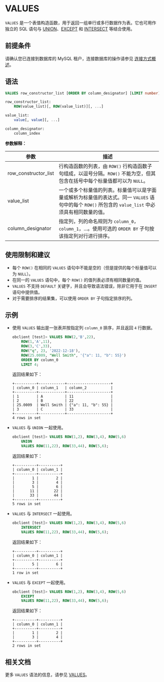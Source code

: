 # VALUES

`VALUES` 是一个表值构造函数，用于返回一组单行或多行数据作为表。它也可用作独立的 SQL 语句与 [UNION](../../../700.reference/1000.performance-tuning-guide/500.sql-optimization/200.sql-execution-plan/200.execution-plan-operator/1600.UNION.md)、[EXCEPT](../../../700.reference/1000.performance-tuning-guide/500.sql-optimization/200.sql-execution-plan/200.execution-plan-operator/1800.except-minus.md) 和 [INTERSECT](../../../700.reference/1000.performance-tuning-guide/500.sql-optimization/200.sql-execution-plan/200.execution-plan-operator/1700.INTERSECT.md) 等结合使用。

## 前提条件

请确认您已连接到数据库的 MySQL 租户，连接数据库的操作请参见 [连接方式概述](../100.connect-to-oceanbase-database-of-mysql-mode/100.connection-methods-overview-of-mysql-mode.md)。

## 语法

```sql
VALUES row_constructor_list [ORDER BY column_designator] [LIMIT number]

row_constructor_list:
    ROW(value_list)[, ROW(value_list)][, ...]

value_list:
    value[, value][, ...]

column_designator:
    column_index
```

**参数解释：**

|          参数        |    描述    |
|----------------------|-----------|
| row_constructor_list | 行构造函数的列表，由 `ROW()` 行构造函数子句组成，以逗号分隔。`ROW()` 不能为空，但其包含在括号中每个标量值都可以为 `NULL`。|
| value_list           | 一个或多个标量值的列表。标量值可以是字面量或解析为标量值的表达式。同一 `VALUES` 语句中的每个 `ROW()` 所包含的 `value_list` 中必须具有相同数量的值。|
| column_designator    | 指定列，列的命名规则为 `column_0`，`column_1`，...。使用可选的 `ORDER BY` 子句按该指定列对行进行排序。|

## 使用限制和建议

* 每个 `ROW()` 在相同的 `VALUES` 语句中不能是空的（但是提供的每个标量值可以为 `NULL`）。
* 在同一的 `VALUES` 语句中，每个 `ROW()` 的值列表必须有相同数量的值。
* `VALUES` 不支持 `DEFAULT` 关键字，并且会导致语法错误，除非它用于在 `INSERT` 语句中提供值。
* 对于需要排序的结果集，可以使用 `ORDER BY` 子句指定排序的列。

## 示例

* 使用 `VALUES` 输出是一张表并按指定列 `column_0` 排序，并且返回 `4` 行数据。
  
    ```sql
    obclient [test]> VALUES ROW(2,'B',22),
        ROW(1,'A',11),
        ROW(3,'C',33),
        ROW("q", 23, '2022-12-18'),
        ROW(25.0009, "Well Smith", '{"a": 11, "b": 55}')
        ORDER BY column_0
        LIMIT 4;
    ```

    返回结果如下：

    ```shell
    +----------+------------+--------------------+
    | column_0 | column_1   | column_2           |
    +----------+------------+--------------------+
    | 1        | A          | 11                 |
    | 2        | B          | 22                 |
    | 25.0009  | Well Smith | {"a": 11, "b": 55} |
    | 3        | C          | 33                 |
    +----------+------------+--------------------+
    4 rows in set
    ```

* `VALUES` 与 `UNION` 一起使用。
  
    ```sql
    obclient [test]> VALUES ROW(1,2), ROW(3,4), ROW(5,6)
        UNION
        VALUES ROW(11,22), ROW(33,44), ROW(5,6);
    ```

    返回结果如下：

    ```shell
    +----------+----------+
    | column_0 | column_1 |
    +----------+----------+
    |        1 |        2 |
    |        3 |        4 |
    |        5 |        6 |
    |       11 |       22 |
    |       33 |       44 |
    +----------+----------+
    5 rows in set
    ```

* `VALUES` 与 `INTERSECT` 一起使用。

    ```sql
    obclient [test]> VALUES ROW(1,2), ROW(3,4), ROW(5,6)
        INTERSECT
        VALUES ROW(11,22), ROW(33,44), ROW(5,6);
    ```

    返回结果如下：

    ```shell
    +----------+----------+
    | column_0 | column_1 |
    +----------+----------+
    |        5 |        6 |
    +----------+----------+
    1 row in set
    ```

* `VALUES` 与 `EXCEPT` 一起使用。

    ```sql
    obclient [test]> VALUES ROW(1,2), ROW(3,4), ROW(5,6)
        EXCEPT
        VALUES ROW(11,22), ROW(33,44), ROW(5,6);
    ```

    返回结果如下：

    ```shell
    +----------+----------+
    | column_0 | column_1 |
    +----------+----------+
    |        1 |        2 |
    |        3 |        4 |
    +----------+----------+
    2 rows in set
    ```

## 相关文档

更多 `VALUES` 语法的信息，请参见 [VALUES](../../../700.reference/500.sql-reference/100.sql-syntax/200.common-tenant-of-mysql-mode/600.sql-statement-of-mysql-mode/9200.value-of-mysql-mode.md)。
